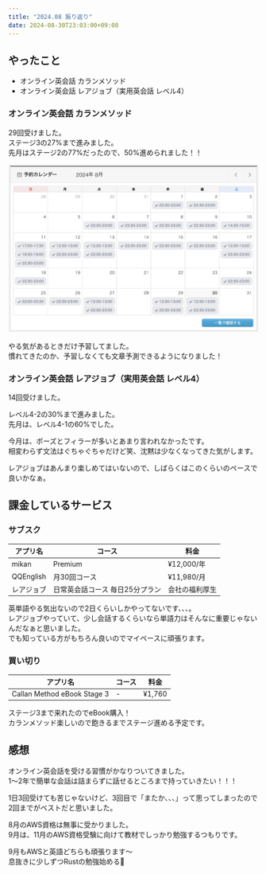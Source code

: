 ```yaml
---
title: "2024.08 振り返り"
date: 2024-08-30T23:03:00+09:00
---
```



## やったこと

- オンライン英会話 カランメソッド
- オンライン英会話 レアジョブ（実用英会話 レベル4）

### オンライン英会話 カランメソッド

29回受けました。  
ステージ3の27%まで進みました。  
先月はステージ2の77%だったので、50%進められました！！

![qqenglish](qqenglish.jp.png)

やる気があるときだけ予習してました。  
慣れてきたのか、予習しなくても文章予測できるようになりました！


### オンライン英会話 レアジョブ（実用英会話 レベル4）

14回受けました。 

レベル4-2の30%まで進みました。  
先月は、レベル4-1の60%でした。

今月は、ポーズとフィラーが多いとあまり言われなかったです。  
相変わらず文法はぐちゃぐちゃだけど笑、沈黙は少なくなってきた気がします。  

レアジョブはあんまり楽しめてはいないので、しばらくはこのくらいのペースで良いかなぁ。


## 課金しているサービス

### サブスク
| アプリ名 | コース | 料金 |
| ------- | --- | ---- |
| mikan   | Premium | ¥12,000/年 |
| QQEnglish | 月30回コース | ¥11,980/月 |
| レアジョブ | 日常英会話コース 毎日25分プラン | 会社の福利厚生 |

英単語やる気出ないので2日くらいしかやってないです、、、。  
レアジョブやっていて、少し会話するくらいなら単語力はそんなに重要じゃないんだなぁと思いました。  
でも知っている方がもちろん良いのでマイペースに頑張ります。

### 買い切り
| アプリ名 | コース | 料金 |
| ------- | --- | ---- |
| Callan Method eBook Stage 3 | - | ¥1,760 |

ステージ3まで来れたのでeBook購入！  
カランメソッド楽しいので飽きるまでステージ進める予定です。


## 感想

オンライン英会話を受ける習慣がかなりついてきました。    
1〜2年で簡単な会話は詰まらずに話せるところまで持っていきたい！！！

1日3回受けても苦じゃないけど、3回目で「またか、、、」って思ってしまったので2回までがベストだと思いました。

8月のAWS資格は無事に受かりました。  
9月は、11月のAWS資格受験に向けて教材でしっかり勉強するつもりです。

9月もAWSと英語どちらも頑張ります〜  
息抜きに少しずつRustの勉強始める🦀

